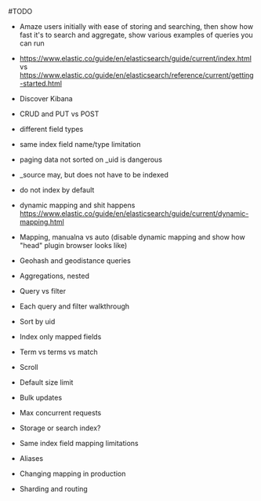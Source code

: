 #TODO

* Amaze users initially with ease of storing and searching, then show how fast it's to search and aggregate, show various examples of queries you can run
* https://www.elastic.co/guide/en/elasticsearch/guide/current/index.html
  vs
  https://www.elastic.co/guide/en/elasticsearch/reference/current/getting-started.html
  
* Discover Kibana
  
* CRUD and PUT vs POST
* different field types
* same index field name/type limitation
* paging data not sorted on _uid is dangerous
* _source may, but does not have to be indexed
* do not index by default
* dynamic mapping and shit happens https://www.elastic.co/guide/en/elasticsearch/guide/current/dynamic-mapping.html
* Mapping, manualna vs auto  (disable dynamic mapping and show how "head" plugin browser looks like)
* Geohash and geodistance queries
* Aggregations, nested
* Query vs filter
* Each query and filter walkthrough
* Sort by uid
* Index only mapped fields
* Term vs terms vs match
* Scroll
* Default size limit
* Bulk updates
* Max concurrent requests
* Storage or search index?
* Same index field mapping limitations
* Aliases
* Changing mapping in production
* Sharding and routing

